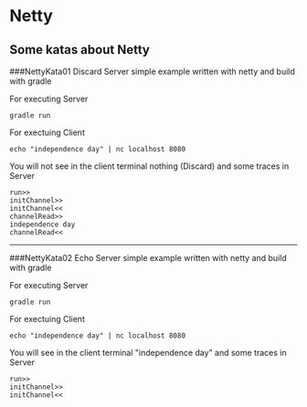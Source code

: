# Netty

Some katas about Netty
---
###NettyKata01 
Discard Server simple example written with netty and build with gradle 

For executing Server

```
gradle run
```

For exectuing Client

```
echo "independence day" | nc localhost 8080
```

You will not see in the client terminal nothing (Discard) and some traces in Server
```
run>>
initChannel>>
initChannel<<
channelRead>>
independence day
channelRead<<
```
---
###NettyKata02
Echo Server simple example written with netty and build with gradle 

For executing Server

```
gradle run
```

For exectuing Client

```
echo "independence day" | nc localhost 8080
```

You will see in the client terminal "independence day" and some traces in Server
```
run>>
initChannel>>
initChannel<<
```
